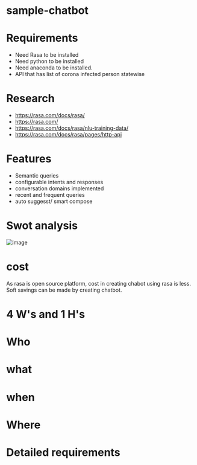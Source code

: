 # sample-chatbot
# Requirements
  * Need Rasa to be installed
  * Need python to be installed
  * Need anaconda to be installed.
  * API that has list of corona infected person statewise
# Research
  * https://rasa.com/docs/rasa/
  * https://rasa.com/
  * https://rasa.com/docs/rasa/nlu-training-data/
  * https://rasa.com/docs/rasa/pages/http-api
# Features
  * Semantic queries
  * configurable intents and responses
  * conversation domains implemented
  * recent and frequent queries
  * auto suggesst/ smart compose
# Swot analysis
![image](https://user-images.githubusercontent.com/88529468/128585823-0c8a623f-d15e-4143-ade5-e198345b83f4.png)



# cost
  As rasa is open source platform, cost in creating chabot using rasa is less.
  Soft savings can be made by creating chatbot.
# 4 W's and 1 H's
  # Who
  # what
  # when
  # Where
# Detailed requirements
  
